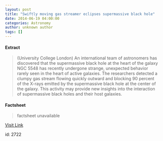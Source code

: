 ```yaml
---
layout: post
title: "Swiftly moving gas streamer eclipses supermassive black hole"
date: 2014-06-19 04:00:00
categories: Astronomy
author: unknown author
tags: []
---
```



#### Extract
>(University College London) An international team of astronomers has discovered that the supermassive black hole at the heart of the galaxy NGC 5548 has recently undergone strange, unexpected behavior rarely seen in the heart of active galaxies. The researchers detected a clumpy gas stream flowing quickly outward and blocking 90 percent of the X-rays emitted by the supermassive black hole at the center of the galaxy. This activity may provide new insights into the interaction of supermassive black holes and their host galaxies.

#### Factsheet
>factsheet unavailable

[Visit Link](http://www.eurekalert.org/pub_releases/2014-06/ucl-smg061714.php)

id:    2722
